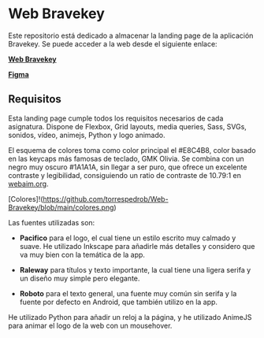 # Web Bravekey
Este repositorio está dedicado a almacenar la landing page de la aplicación Bravekey. Se puede acceder a
la web desde el siguiente enlace:

[**Web Bravekey**](https://torrespedrob.github.io/Web-Bravekey/)

[**Figma**](https://www.figma.com/file/4Gz3dFUMLuXoFdTJYvxFiS/Web-Bravekey?node-id=0%3A1)

## Requisitos
Esta landing page cumple todos los requisitos necesarios de cada asignatura.
Dispone de Flexbox, Grid layouts, media queries, Sass, SVGs, sonidos, vídeo, animejs, Python y logo animado.

El esquema de colores toma como color principal el #E8C4B8, color basado en las keycaps más famosas de teclado, GMK Olivia.
Se combina con un negro muy oscuro #1A1A1A, sin llegar a ser puro, que ofrece un excelente contraste y legibilidad, consiguiendo
un ratio de contraste de 10.79:1 en [webaim.org](https://webaim.org/resources/contrastchecker/).

[Colores]!(https://github.com/torrespedrob/Web-Bravekey/blob/main/colores.png)

Las fuentes utilizadas son:

 - **Pacifico** para el logo, el cual tiene un estilo escrito muy calmado y suave. He utilizado Inkscape para añadirle más detalles y considero que 
va muy bien con la temática de la app.

 - **Raleway** para títulos y texto importante, la cual tiene una ligera serifa y un diseño muy simple pero elegante.

 - **Roboto** para el texto general, una fuente muy común sin serifa y la fuente por defecto en Android, que también utilizo en la app.

He utilizado Python para añadir un reloj a la página, y he utilizado AnimeJS para animar el logo de la web con un mousehover.